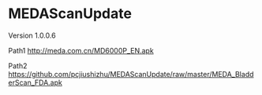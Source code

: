 # MEDAScanUpdate
Version 1.0.0.6

Path1 http://meda.com.cn/MD6000P_EN.apk

Path2 https://github.com/pcjiushizhu/MEDAScanUpdate/raw/master/MEDA_BladderScan_FDA.apk

